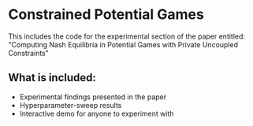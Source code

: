 # Constrained Potential Games 

This includes the code for the experimental section of the paper entitled: "Computing Nash Equilibria in Potential Games with Private
Uncoupled Constraints"

## What is included:

* Experimental findings presented in the paper
* Hyperparameter-sweep results
* Interactive demo for anyone to experiment with

